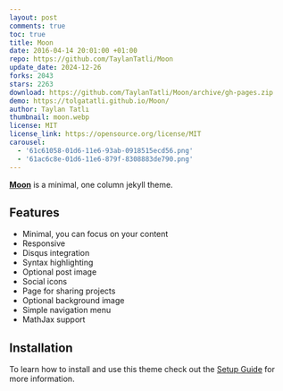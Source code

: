 ```yaml
---
layout: post
comments: true
toc: true
title: Moon
date: 2016-04-14 20:01:00 +01:00
repo: https://github.com/TaylanTatli/Moon
update_date: 2024-12-26
forks: 2043
stars: 2263
download: https://github.com/TaylanTatli/Moon/archive/gh-pages.zip
demo: https://tolgatatli.github.io/Moon/
author: Taylan Tatlı
thumbnail: moon.webp
license: MIT
license_link: https://opensource.org/license/MIT
carousel:
  - '61c61058-01d6-11e6-93ab-0918515ecd56.png'
  - '61ac6c8e-01d6-11e6-879f-8308883de790.png'
---
```


**[Moon](https://tolgatatli.github.io/Moon/)** is a minimal, one column jekyll theme.

## Features

* Minimal, you can focus on your content
* Responsive
* Disqus integration
* Syntax highlighting
* Optional post image
* Social icons
* Page for sharing projects
* Optional background image
* Simple navigation menu
* MathJax support

## Installation

To learn how to install and use this theme check out the [Setup Guide](https://tolgatatli.github.io/Moon/moon-theme/) for more information.
